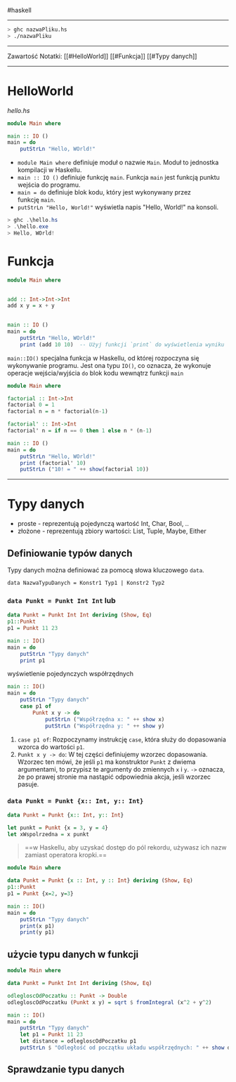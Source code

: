 #haskell 

----------
```bash
> ghc nazwaPliku.hs
> ./nazwaPliku
```

----
Zawartość Notatki:
[[#HelloWorld]]
[[#Funkcja]]
[[#Typy danych]]


----
# HelloWorld
*hello.hs*
```haskell
module Main where

main :: IO ()
main = do
    putStrLn "Hello, WOrld!"
```
- `module Main where` definiuje moduł o nazwie `Main`. Moduł to jednostka kompilacji w Haskellu.
- `main :: IO ()` definiuje funkcję `main`. Funkcja `main` jest funkcją punktu wejścia do programu.
- `main = do` definiuje blok kodu, który jest wykonywany przez funkcję `main`.
- `putStrLn "Hello, World!"` wyświetla napis "Hello, World!" na konsoli.

```powershell
> ghc .\hello.hs
> .\hello.exe
> Hello, WOrld!
```

# Funkcja

```haskell
module Main where
  

add :: Int->Int->Int
add x y = x + y
  

main :: IO ()
main = do
    putStrLn "Hello, WOrld!"
    print (add 10 10)  -- Użyj funkcji `print` do wyświetlenia wyniku
```

`main::IO()` specjalna funkcja  w Haskellu, od której rozpoczyna się wykonywanie programu. Jest ona typu `IO()`, co oznacza, że wykonuje operacje wejścia/wyjścia
`do` blok kodu wewnątrz funkcji `main` 

```haskell
module Main where

factorial :: Int->Int
factorial 0 = 1
factorial n = n * factorial(n-1)

factorial' :: Int->Int
factorial' n = if n == 0 then 1 else n * (n-1)

main :: IO ()
main = do
    putStrLn "Hello, WOrld!"
    print (factorial' 10)
    putStrLn ("10! = " ++ show(factorial 10))
```

------------
# Typy danych
- proste - reprezentują pojedynczą wartość Int, Char, Bool, ..
- złożone - reprezentują zbiory wartości:  List, Tuple, Maybe, Either 

## Definiowanie typów danych
Typy danych można definiować za pomocą słowa kluczowego `data`.

`data NazwaTypuDanych = Konstr1 Typ1 | Konstr2 Typ2`

### `data Punkt = Punkt Int Int` lub
```haskell
data Punkt = Punkt Int Int deriving (Show, Eq)
p1::Punkt
p1 = Punkt 11 23

main :: IO()
main = do
    putStrLn "Typy danych"
    print p1
```
wyświetlenie pojedynczych współrzędnych
```haskell
main :: IO()
main = do
    putStrLn "Typy danych"
    case p1 of
        Punkt x y -> do
            putStrLn ("Współrzędna x: " ++ show x)
            putStrLn ("Współrzędna y: " ++ show y)
```

1. `case p1 of`: Rozpoczynamy instrukcję `case`, która służy do dopasowania wzorca do wartości `p1`.
2. `Punkt x y -> do`: W tej części definiujemy wzorzec dopasowania. Wzorzec ten mówi, że jeśli `p1` ma konstruktor `Punkt` z dwiema argumentami, to przypisz te argumenty do zmiennych `x` i `y`.
	`->` oznacza, że po prawej stronie ma nastąpić odpowiednia akcja, jeśli wzorzec pasuje.
    

### `data Punkt = Punkt {x:: Int, y:: Int}`
```haskell
data Punkt = Punkt {x:: Int, y:: Int}

let punkt = Punkt {x = 3, y = 4}
let xWspolrzedna = x punkt

```

> ==w Haskellu, aby uzyskać dostęp do pól rekordu, używasz ich nazw zamiast operatora kropki.==

```haskell
module Main where

data Punkt = Punkt {x :: Int, y :: Int} deriving (Show, Eq)
p1::Punkt
p1 = Punkt {x=2, y=3}

main :: IO()
main = do
    putStrLn "Typy danych"
    print(x p1)
    print(y p1)
```


## użycie typu danych w funkcji
```haskell
module Main where

data Punkt = Punkt Int Int deriving (Show, Eq)

odlegloscOdPoczatku :: Punkt -> Double
odlegloscOdPoczatku (Punkt x y) = sqrt $ fromIntegral (x^2 + y^2)

main :: IO()
main = do
    putStrLn "Typy danych"
    let p1 = Punkt 11 23
    let distance = odlegloscOdPoczatku p1
    putStrLn $ "Odległość od początku układu współrzędnych: " ++ show distance
```

## Sprawdzanie typu danych
```haskell



```




